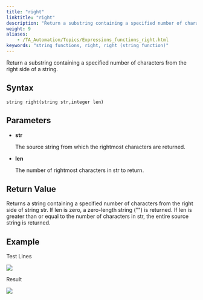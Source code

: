 ```yaml
--- 
title: "right"
linktitle: "right"
description: "Return a substring containing a specified number of characters from the right side of a string."
weight: 9
aliases: 
    - /TA_Automation/Topics/Expressions_functions_right.html
keywords: "string functions, right, right (string function)"
---
```


Return a substring containing a specified number of characters from the right side of a string.

## Syntax

`string right(string str,integer len)`

## Parameters

-   **str**

    The source string from which the rightmost characters are returned.

-   **len**

    The number of rightmost characters in str to return.


## Return Value

Returns a string containing a specified number of characters from the right side of string str. If len is zero, a zero-length string \(""\) is returned. If len is greater than or equal to the number of characters in str, the entire source string is returned.

## Example

Test Lines

![](/images/TA_Automation/Images/automationguide_stringfunction_right_pgm.png)

Result

![](/images/TA_Automation/Images/automationguide_stringfunction_right_res.png)



